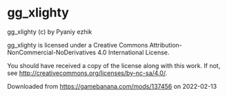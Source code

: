 # gg_xlighty

gg_xlighty (c) by Pyaniy ezhik

gg_xlighty is licensed under a
Creative Commons Attribution-NonCommercial-NoDerivatives 4.0 International License.

You should have received a copy of the license along with this
work. If not, see <http://creativecommons.org/licenses/by-nc-sa/4.0/>.

Downloaded from https://gamebanana.com/mods/137456 on 2022-02-13